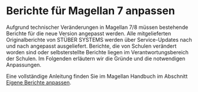 ﻿
# Berichte für Magellan 7 anpassen

Aufgrund technischer Veränderungen in Magellan 7/8 müssen bestehende Berichte für die neue Version angepasst werden. Alle mitgelieferten Originalberichte von STÜBER SYSTEMS werden über Service-Updates nach und nach angepasst ausgeliefert.
Berichte, die von Schulen verändert worden sind oder selbsterstellte Berichte liegen im Verantwortungsbereich der Schulen. Im Folgenden erläutern wir die Gründe und die notwendigen Anpassungen.

Eine vollständige Anleitung finden Sie im Magellan Handbuch im Abschnitt [Eigene Berichte anpassen](https://doc.magellan.stueber.de/schulverwaltung/update/berichte_anpassen/).
